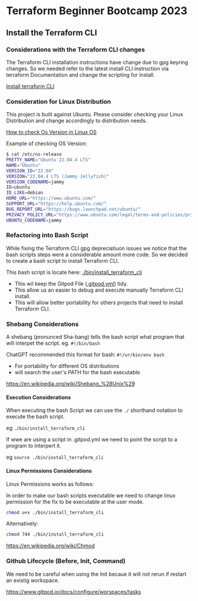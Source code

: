 # Terraform Beginner Bootcamp 2023






## Install the Terraform CLI

### Considerations with the Terraform CLI changes
The Terraform CLI installation instructions have change due to gpg keyring changes. So we needed refer to the latest install CLI instruction via terraform Documentation and change the scripting for install.

[Install terraform CLI](https://developer.hashicorp.com/well-architected-framework/operational-excellence/verify-hashicorp-binary)

### Consideration for Linux Distribution

This project is built against Ubuntu.
Please consider checking your Linux Distribution and change accordingly to distribution needs. 

[How to check Os Version in Linux OS](https://www.cyberciti.biz/faq/how-to-check-os-version-in-linux-command-line/)


Example of checking OS Version:

```sh
$ cat /etc/os-release 
PRETTY_NAME="Ubuntu 22.04.4 LTS"
NAME="Ubuntu"
VERSION_ID="22.04"
VERSION="22.04.4 LTS (Jammy Jellyfish)"
VERSION_CODENAME=jammy
ID=ubuntu
ID_LIKE=debian
HOME_URL="https://www.ubuntu.com/"
SUPPORT_URL="https://help.ubuntu.com/"
BUG_REPORT_URL="https://bugs.launchpad.net/ubuntu/"
PRIVACY_POLICY_URL="https://www.ubuntu.com/legal/terms-and-policies/privacy-policy"
UBUNTU_CODENAME=jammy
```

### Refactoring into Bash Script

While fixing the Terraform CLI gpg depreciatiuon issues we notice that the bash scripts steps were a considerable amount more code. So we decided to create a bash script to install Terraform CLI. 

This bash script is locate here: [./bin/install_terraform_cli](./bin/install_terraform_cli.sh)

- This wil keep the Gitpod File ([.gitpod.yml](.gitpod.yml)) tidy. 
- This allow us an easier to debug and execute manually Terraform CLI install.
- This will allow better portability for others projects that need to install Terraform CLI.

### Shebang Considerations

A shebang (pronunced Sha-bang) tells the bash script what program that will interpet the script. eg. `#!/bin/bash` 

ChatGPT recommended this format for bash: `#!/ur/bin/env bash`

- For portability for different OS distributions
- will search the user's PATH for the bash executable

https://en.wikipedia.org/wiki/Shebang_%28Unix%29

#### Execution Considerations

When executing the bash Script we can use the `./` shorthand notation to execute the bash script.

eg `./bin/install_terraform_cli`

If wwe are using a script in .gitpod.yml we need to point the script to a program to interpert it.

eg `source ./bin/install_terraform_cli`

#### Linux Permissions Considerations

Linux Permissions works as follows:

In order to make our bash scripts executable we need to change linux permission for the fix to be executable at the user mode.

```sh 
chmod u+x ./bin/install_terraform_cli
``` 
Alternatively:

```sh
chmod 744 ./bin/install_terraform_cli

```

https://en.wikipedia.org/wiki/Chmod

### Github Lifecycle (Before, Init, Command)

We need to be careful when using the Init becaue it will  not rerun if restart an existig workspace.

https://www.gitpod.io/docs/configure/worspaces/tasks